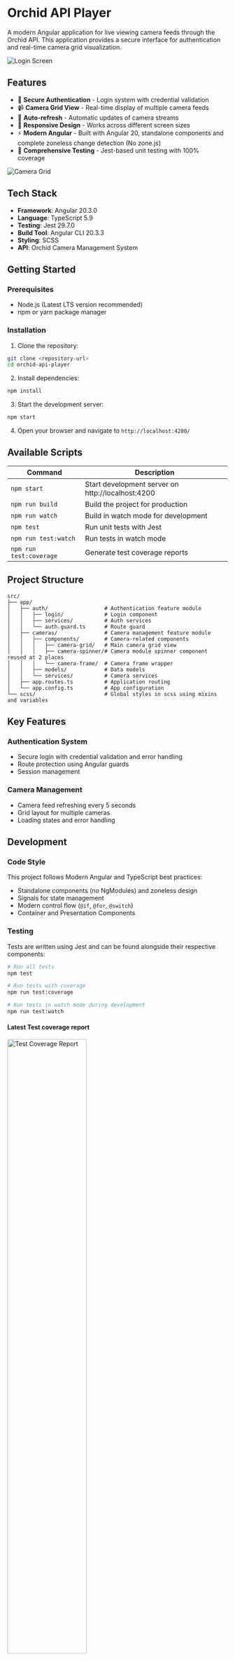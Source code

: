 # Orchid API Player

A modern Angular application for live viewing camera feeds through the Orchid API. This application provides a secure interface for authentication and real-time camera grid visualization.

![Login Screen](docs/screenshots/login.jpg)

## Features

- 🔐 **Secure Authentication** - Login system with credential validation
- 📹 **Camera Grid View** - Real-time display of multiple camera feeds
- 🔄 **Auto-refresh** - Automatic updates of camera streams
- 📱 **Responsive Design** - Works across different screen sizes
- ⚡ **Modern Angular** - Built with Angular 20, standalone components and complete zoneless change detection (No zone.js)
- 🧪 **Comprehensive Testing** - Jest-based unit testing with 100% coverage

![Camera Grid](docs/screenshots/camera_grid_loaded_and_refreshing.jpg)

## Tech Stack

- **Framework**: Angular 20.3.0
- **Language**: TypeScript 5.9
- **Testing**: Jest 29.7.0
- **Build Tool**: Angular CLI 20.3.3
- **Styling**: SCSS
- **API**: Orchid Camera Management System

## Getting Started

### Prerequisites

- Node.js (Latest LTS version recommended)
- npm or yarn package manager

### Installation

1. Clone the repository:
```bash
git clone <repository-url>
cd orchid-api-player
```

2. Install dependencies:
```bash
npm install
```

3. Start the development server:
```bash
npm start
```

4. Open your browser and navigate to `http://localhost:4200/`

## Available Scripts

| Command | Description |
|---------|-------------|
| `npm start` | Start development server on http://localhost:4200 |
| `npm run build` | Build the project for production |
| `npm run watch` | Build in watch mode for development |
| `npm test` | Run unit tests with Jest |
| `npm run test:watch` | Run tests in watch mode |
| `npm run test:coverage` | Generate test coverage reports |

## Project Structure

```
src/
├── app/
│   ├── auth/                  # Authentication feature module
│   │   ├── login/             # Login component
│   │   ├── services/          # Auth services
│   │   └── auth.guard.ts      # Route guard
│   ├── cameras/               # Camera management feature module
│   │   ├── components/        # Camera-related components
│   │   │   ├── camera-grid/   # Main camera grid view
│   │   │   ├── camera-spinner/# Camera module spinner component reused at 2 places
│   │   │   └── camera-frame/  # Camera frame wrapper
│   │   ├── models/            # Data models
│   │   └── services/          # Camera services
│   ├── app.routes.ts          # Application routing
│   └── app.config.ts          # App configuration
└── scss/                      # Global styles in scss using mixins and variables
```

## Key Features

### Authentication System
- Secure login with credential validation and error handling
- Route protection using Angular guards
- Session management

### Camera Management
- Camera feed refreshing every 5 seconds
- Grid layout for multiple cameras
- Loading states and error handling

## Development

### Code Style
This project follows Modern Angular and TypeScript best practices:
- Standalone components (no NgModules) and zoneless design
- Signals for state management
- Modern control flow (`@if`, `@for`, `@switch`)
- Container and Presentation Components

### Testing
Tests are written using Jest and can be found alongside their respective components:
```bash
# Run all tests
npm test

# Run tests with coverage
npm run test:coverage

# Run tests in watch mode during development
npm run test:watch
```

#### Latest Test coverage report
<img src="docs/screenshots/test_coverage_summary.jpg" alt="Test Coverage Report" width="60%">


### Building for Production
```bash
npm run build
```
The build artifacts will be stored in the `dist/` directory, optimized for production deployment.

## API Integration

The application integrates with the Orchid Camera Management System API:
- Base URL: `https://orchid.ipconfigure.com`
- Authentication endpoints for user login
- Camera stream endpoints for real-time feeds

## Screenshots

| Feature | Screenshot |
|---------|------------|
| Login Screen | ![Login](docs/screenshots/login.jpg) |
| Invalid Credentials | ![Login Error](docs/screenshots/login_with_invalid_credentials.jpg) |
| Camera Grid Loading | ![Loading](docs/screenshots/camera_grid_loading.jpg) |
| Camera Grid Active | ![Active Grid](docs/screenshots/camera_grid_loaded_and_refreshing.jpg) |


---

Built with ❤️ using Angular and TypeScript

